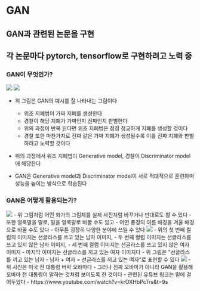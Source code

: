 # GAN
## GAN과 관련된 논문을 구현
## 각 논문마다 pytorch, tensorflow로 구현하려고 노력 중

### GAN이 무엇인가?
<img src = "https://post-phinf.pstatic.net/MjAxODA4MjRfNTkg/MDAxNTM1MDcxMzI2MzU3.1-EfJtLhJXRtO5cpOBhPmY_78sHXdLKlp4_dkPjAFTQg.lIW07gOqN4zT_47N6Jik8QEv-6TShocejgoK_nBV538g.PNG/1.PNG?type=w1200">
<img src = "https://t1.daumcdn.net/cfile/tistory/9928E6375B75872D17">

- 위 그림은 GAN의 예시를 잘 나타내는 그림이다  
  - 위조 지폐범이 가짜 지폐를 생성한다
  - 경찰이 해당 지폐가 가짜인지 진짜인지 판별한다
  - 위의 과정이 반복 된다면 위조 지폐범은 점점 정교하게 지폐를 생성할 것이다
  - 경찰 또한 마찬가지로 진짜 같은 가짜 지폐가 생성될수록 이를 진짜 지폐와 판별하려고 노력할 것이다

- 위의 과정에서 위조 지폐범이 Generative model, 경찰이 Discriminator model에 해당한다
- GAN은 Generative model과 Discriminator model이 서로 적대적으로 훈련하며 성능을 높이는 방식으로 학습된다


### GAN은 어떻게 활용되는가?
<img src = "https://post-phinf.pstatic.net/MjAxODA5MTRfMTQg/MDAxNTM2OTExMzUyNzgx.68AVr4HXMzoO5FXJfx2pVUMGD_WxoS-VpszKeuzVxUIg.gHBEL31cN2IvjSCWmq1SieXIpxq86-1lRjJvR1InKJ0g.PNG/4.PNG?type=w1200">
- 위 그림처럼 어떤 화가의 그림체를 실제 사진처럼 바꾸거나 반대로도 할 수 있다
- 또한 얼룩말을 말로, 말을 얼룩말로 바꿀 수도 있고
- 어떤 풍경의 여름 배경을 겨울 배경으로 바꿀 수도 있다
- 아무튼 굉장히 다양한 분야에 쓰일 수 있다

<img src = "https://encrypted-tbn0.gstatic.com/images?q=tbn:ANd9GcQ-qAX3fu25mpreT-teeFWUaA8uSbkADM-7RQ&usqp=CAU">
- 위의 첫 번째 컬럼의 이미지는 선글라스를 쓰고 있는 남자 이미지,
- 두 번째 컬럼 이미지는 선글라스를 쓰고 있지 않은 남자 이미지,
- 세 번째 컬럼 이미지는 선글라스를 쓰고 있지 않은 여자 이미지
- 마지막 이미지는 선글라스를 끼고 있는 여자 이미지다
- 위 그림은 "선글라스를 끼고 있는 남자 - 남자 + 여자 = 선글라스를 끼고 있는 여자"로 표현할 수 있다

<img src = "https://post-phinf.pstatic.net/MjAxODA5MTRfOSAg/MDAxNTM2OTExMjkzMTUx.bnRyP_mTW_2jZnz38XGMO0a6CaXQj_KQSnE1KUidXfIg.upHzPx3nyuy5PA8YGKklru_x-3bv2wgmDEXw-iP7xy0g.PNG/2.PNG?type=w1200">
- 위 사진은 미국 전 대통령 버락 오바마다
- 그러나 진짜 오바마가 아니라 GAN을 활용해 오바마 전 대통령이 말하는 것처럼 보이도록 한 것이다
- 관련된 유튜브 링크는 밑에 걸어두었다  
- https://www.youtube.com/watch?v=krOXHbPcTrs&t=9s
